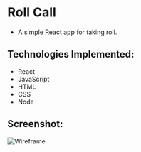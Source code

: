 # Roll Call

* A simple React app for taking roll.

## Technologies Implemented: 

* React
* JavaScript
* HTML
* CSS
* Node

## Screenshot: 

![Wireframe](https://i.imgur.com/B9OnNMM.png)